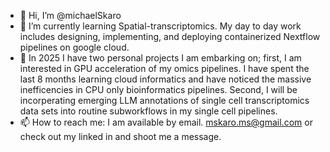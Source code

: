 - 👋 Hi, I’m @michaelSkaro
- 🌱 I’m currently learning Spatial-transcriptomics. My day to day work includes designing, implementing, and deploying containerized Nextflow pipelines on google cloud.
- 💞️ In 2025 I have two personal projects I am embarking on; first, I am interested in GPU acceleration of my omics pipelines. I have spent the last 8 months learning cloud informatics and have noticed the massive inefficencies in CPU only bioinformatics pipelines. Second, I will be incorperating emerging LLM annotations of single cell transcriptomics data sets into routine subworkflows in my single cell pipelines.
- 📫 How to reach me: I am available by email. mskaro.ms@gmail.com or check out my linked in and shoot me a message. 

<!---
michaelSkaro/michaelSkaro is a ✨ special ✨ repository because its `README.md` (this file) appears on your GitHub profile.
You can click the Preview link to take a look at your changes.
--->
